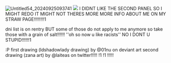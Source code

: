 ![Untitled54_20240925093741](https://github.com/user-attachments/assets/58de0f36-2dbc-4710-8d6f-cf00232e42a7)
[<img src="https://i.imgur.com/5uGebMw.png">](https://taurtls.straw.page)
 I DIDNT LIKE THE SECOND PANEL SO I MIGHT REDO IT MIGHT NOT THERES MORE MORE INFO ABOUT ME ON MY STRAW PAGE!!!!!!!!1
 
dni list is on rentry BUT some of those do not apply to me anymore so take those with a grain of salt!!!!!! ''oh so now u like racists'' NO I DONT U STUPID!!!!!!1

 :P first drawing (ldshadowlady drawing) by @01nu on deviant art second drawing (zana art) by @laiteas on twitter!!!!! !1 !1 !!!!!



